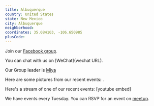 ```yaml
---
title: Albuquerque
country: United States
state: New Mexico
city: Albuquerque
neighborhood: 
coordinates: 35.084103, -106.650985
plusCode:
---
```

Join our [Facebook group](https://www.facebook.com/groups/free.code.camp.albuquerque).

You can chat with us on [WeChat](wechat URL).

Our Group leader is [Miya](freecodecamp.org/miya)

Here are some pictures from our recent events:
![]().

Here's a stream of one of our recent events:
[youtube embed]

We have events every Tuesday. You can RSVP for an event on [meetup](meetupurl).
